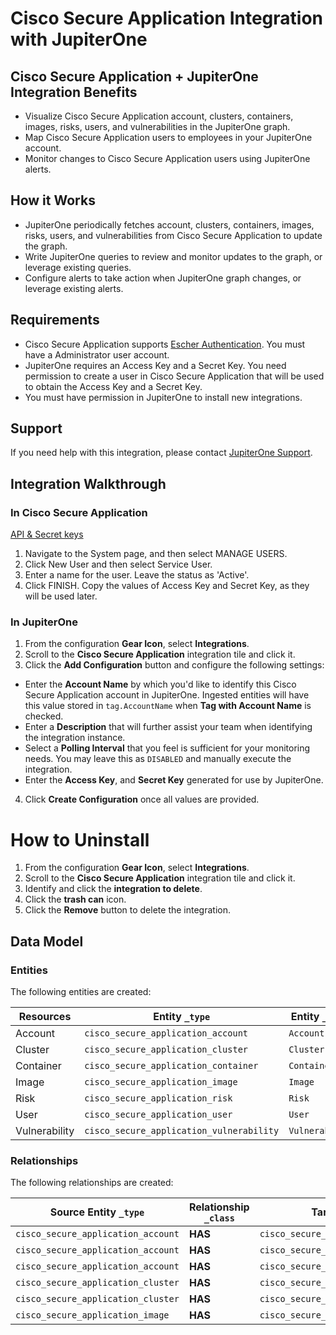 # Cisco Secure Application Integration with JupiterOne

## Cisco Secure Application + JupiterOne Integration Benefits

- Visualize Cisco Secure Application account, clusters, containers, images,
  risks, users, and vulnerabilities in the JupiterOne graph.
- Map Cisco Secure Application users to employees in your JupiterOne account.
- Monitor changes to Cisco Secure Application users using JupiterOne alerts.

## How it Works

- JupiterOne periodically fetches account, clusters, containers, images, risks,
  users, and vulnerabilities from Cisco Secure Application to update the graph.
- Write JupiterOne queries to review and monitor updates to the graph, or
  leverage existing queries.
- Configure alerts to take action when JupiterOne graph changes, or leverage
  existing alerts.

## Requirements

- Cisco Secure Application supports
  [Escher Authentication](http://escherauth.io/). You must have a Administrator
  user account.
- JupiterOne requires an Access Key and a Secret Key. You need permission to
  create a user in Cisco Secure Application that will be used to obtain the
  Access Key and a Secret Key.
- You must have permission in JupiterOne to install new integrations.

## Support

If you need help with this integration, please contact
[JupiterOne Support](https://support.jupiterone.io).

## Integration Walkthrough

### In Cisco Secure Application

[API & Secret keys](https://appsecurity.readme.io/docs/securecn-rest-api#api--secret-keys)

1. Navigate to the System page, and then select MANAGE USERS.
2. Click New User and then select Service User.
3. Enter a name for the user. Leave the status as 'Active'.
4. Click FINISH. Copy the values of Access Key and Secret Key, as they will be
   used later.

### In JupiterOne

1. From the configuration **Gear Icon**, select **Integrations**.
2. Scroll to the **Cisco Secure Application** integration tile and click it.
3. Click the **Add Configuration** button and configure the following settings:

- Enter the **Account Name** by which you'd like to identify this Cisco Secure
  Application account in JupiterOne. Ingested entities will have this value
  stored in `tag.AccountName` when **Tag with Account Name** is checked.
- Enter a **Description** that will further assist your team when identifying
  the integration instance.
- Select a **Polling Interval** that you feel is sufficient for your monitoring
  needs. You may leave this as `DISABLED` and manually execute the integration.
- Enter the **Access Key**, and **Secret Key** generated for use by JupiterOne.

4. Click **Create Configuration** once all values are provided.

# How to Uninstall

1. From the configuration **Gear Icon**, select **Integrations**.
2. Scroll to the **Cisco Secure Application** integration tile and click it.
3. Identify and click the **integration to delete**.
4. Click the **trash can** icon.
5. Click the **Remove** button to delete the integration.

<!-- {J1_DOCUMENTATION_MARKER_START} -->
<!--
********************************************************************************
NOTE: ALL OF THE FOLLOWING DOCUMENTATION IS GENERATED USING THE
"j1-integration document" COMMAND. DO NOT EDIT BY HAND! PLEASE SEE THE DEVELOPER
DOCUMENTATION FOR USAGE INFORMATION:

https://github.com/JupiterOne/sdk/blob/main/docs/integrations/development.md
********************************************************************************
-->

## Data Model

### Entities

The following entities are created:

| Resources     | Entity `_type`                           | Entity `_class` |
| ------------- | ---------------------------------------- | --------------- |
| Account       | `cisco_secure_application_account`       | `Account`       |
| Cluster       | `cisco_secure_application_cluster`       | `Cluster`       |
| Container     | `cisco_secure_application_container`     | `Container`     |
| Image         | `cisco_secure_application_image`         | `Image`         |
| Risk          | `cisco_secure_application_risk`          | `Risk`          |
| User          | `cisco_secure_application_user`          | `User`          |
| Vulnerability | `cisco_secure_application_vulnerability` | `Vulnerability` |

### Relationships

The following relationships are created:

| Source Entity `_type`              | Relationship `_class` | Target Entity `_type`                    |
| ---------------------------------- | --------------------- | ---------------------------------------- |
| `cisco_secure_application_account` | **HAS**               | `cisco_secure_application_cluster`       |
| `cisco_secure_application_account` | **HAS**               | `cisco_secure_application_image`         |
| `cisco_secure_application_account` | **HAS**               | `cisco_secure_application_user`          |
| `cisco_secure_application_cluster` | **HAS**               | `cisco_secure_application_container`     |
| `cisco_secure_application_cluster` | **HAS**               | `cisco_secure_application_risk`          |
| `cisco_secure_application_image`   | **HAS**               | `cisco_secure_application_vulnerability` |

<!--
********************************************************************************
END OF GENERATED DOCUMENTATION AFTER BELOW MARKER
********************************************************************************
-->
<!-- {J1_DOCUMENTATION_MARKER_END} -->
